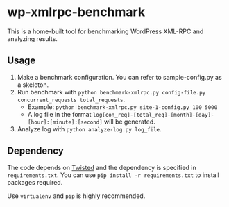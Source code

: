 # wp-xmlrpc-benchmark

This is a home-built tool for benchmarking WordPress XML-RPC and analyzing results.

## Usage

1. Make a benchmark configuration. You can refer to sample-config.py as a skeleton.
1. Run benchmark with `python benchmark-xmlrpc.py config-file.py concurrent_requests total_requests`.
    * Example: `python benchmark-xmlrpc.py site-1-config.py 100 5000`
    * A log file in the format `log[con_req]-[total_req]-[month]-[day]-[hour]:[minute]:[second]` will be generated.
1. Analyze log with `python analyze-log.py log_file`.

## Dependency

The code depends on [Twisted](http://twistedmatrix.com/) and the dependency is specified in `requirements.txt`. You can use `pip install -r requirements.txt` to install packages required.

Use `virtualenv` and `pip` is highly recommended.
